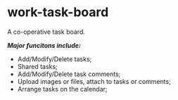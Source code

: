 work-task-board
===============

A co-operative task board. 

***Major funcitons include:***
* Add/Modify/Delete tasks;
* Shared tasks;
* Add/Modify/Delete task comments;
* Upload images or files, attach to tasks or comments;
* Arrange tasks on the calendar;
